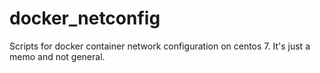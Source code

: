 # docker_netconfig
Scripts for docker container network configuration on centos 7. 
It's just a memo and not general.
